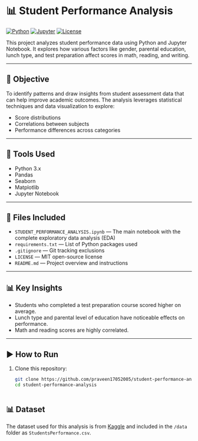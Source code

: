 # 📊 Student Performance Analysis

[![Python](https://img.shields.io/badge/python-3.8%2B-blue)](https://www.python.org/downloads/)
[![Jupyter](https://img.shields.io/badge/jupyter-notebook-orange)](STUDENT_PERFORMANCE_ANALYSIS.ipynb)
[![License](https://img.shields.io/badge/license-MIT-green)](License)


This project analyzes student performance data using Python and Jupyter Notebook. It explores how various factors like gender, parental education, lunch type, and test preparation affect scores in math, reading, and writing.

---

## 🎯 Objective

To identify patterns and draw insights from student assessment data that can help improve academic outcomes. The analysis leverages statistical techniques and data visualization to explore:

- Score distributions
- Correlations between subjects
- Performance differences across categories

---

## 🧰 Tools Used

- Python 3.x
- Pandas
- Seaborn
- Matplotlib
- Jupyter Notebook

---

## 📁 Files Included

- `STUDENT_PERFORMANCE_ANALYSIS.ipynb` — The main notebook with the complete exploratory data analysis (EDA)
- `requirements.txt` — List of Python packages used
- `.gitignore` — Git tracking exclusions
- `LICENSE` — MIT open-source license
- `README.md` — Project overview and instructions

---

## 📊 Key Insights

- Students who completed a test preparation course scored higher on average.
- Lunch type and parental level of education have noticeable effects on performance.
- Math and reading scores are highly correlated.

---

## ▶️ How to Run

1. Clone this repository:
   ```bash
   git clone https://github.com/praveen17052005/student-performance-analysis.git
   cd student-performance-analysis
 
 ## 📊 Dataset

The dataset used for this analysis is from [Kaggle](https://www.kaggle.com/) and included in the `/data` folder as `StudentsPerformance.csv`.

